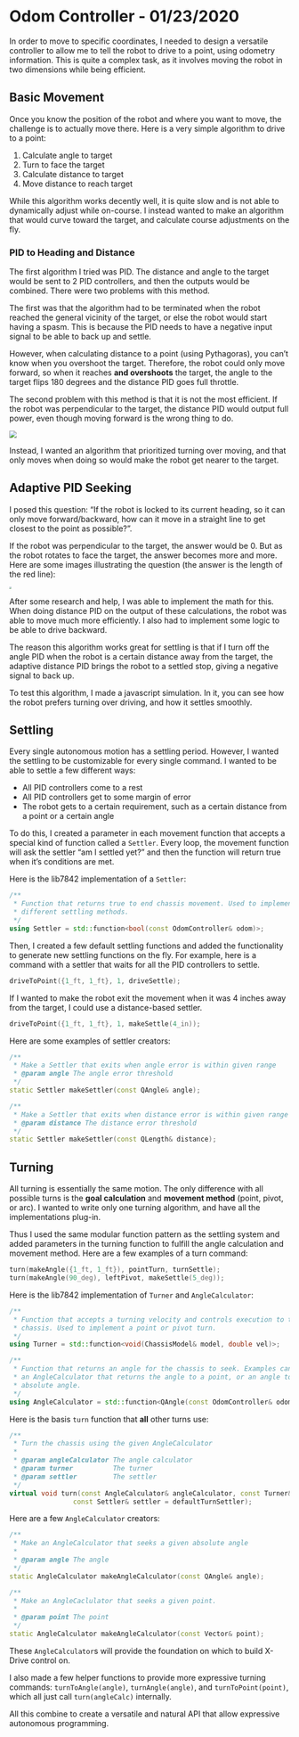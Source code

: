 # Odom Controller - 01/23/2020

In order to move to specific coordinates, I needed to design a versatile controller to allow me to tell the robot to drive to a point, using odometry information. This is quite a complex task, as it involves moving the robot in two dimensions while being efficient.

## Basic Movement

Once you know the position of the robot and where you want to move, the challenge is to actually move there. Here is a very simple algorithm to drive to a point:

1. Calculate angle to target
2. Turn to face the target
3. Calculate distance to target
4. Move distance to reach target

While this algorithm works decently well, it is quite slow and is not able to dynamically adjust while on-course. I instead wanted to make an algorithm that would curve toward the target, and calculate course adjustments on the fly.

### PID to Heading and Distance

The first algorithm I tried was PID. The distance and angle to the target would be sent to 2 PID controllers, and then the outputs would be combined. There were two problems with this method.

The first was that the algorithm had to be terminated when the robot reached the general vicinity of the target, or else the robot would start having a spasm. This is because the PID needs to have a negative input signal to be able to back up and settle. 

However, when calculating distance to a point (using Pythagoras), you can’t know when you overshoot the target. Therefore, the robot could only move forward, so when it reaches **and overshoots** the target, the angle to the target flips 180 degrees and the distance PID goes full throttle.

The second problem with this method is that it is not the most efficient. If the robot was perpendicular to the target, the distance PID would output full power, even though moving forward is the wrong thing to do.

<img src="/home/theol/Documents/github/7842F-Programming-Journal//assets/images/4c657dbc37e8ba9aa90ca55b61b76f05335459d1.png" style="zoom: 80%;" />

Instead, I wanted an algorithm that prioritized turning over moving, and that only moves when doing so would make the robot get nearer to the target.

## Adaptive PID Seeking
I posed this question: “If the robot is locked to its current heading, so it can only move forward/backward, how can it move in a straight line to get closest to the point as possible?”.

If the robot was perpendicular to the target, the answer would be 0. But as the robot rotates to face the target, the answer becomes more and more. Here are some images illustrating the question (the answer is the length of the red line):

<img src="/home/theol/Documents/github/7842F-Programming-Journal//assets/images/d540e20cfe7ba1395aed7a1ecdab796141a108c0.png" style="zoom: 25%;" />

After some research and help, I was able to implement the math for this. When doing distance PID on the output of these calculations, the robot was able to move much more efficiently. I also had to implement some logic to be able to drive backward. 

The reason this algorithm works great for settling is that if I turn off the angle PID when the robot is a certain distance away from the target, the adaptive distance PID brings the robot to a settled stop, giving a negative signal to back up.

To test this algorithm, I made a javascript simulation. In it, you can see how the robot prefers turning over driving, and how it settles smoothly.

## Settling

Every single autonomous motion has a settling period. However, I wanted the settling to be customizable for every single command. I wanted to be able to settle a few different ways:

* All PID controllers come to a rest
* All PID controllers get to some margin of error
* The robot gets to a certain requirement, such as a certain distance from a point or a certain angle

To do this, I created a parameter in each movement function that accepts a special kind of function called a `Settler`. Every loop, the movement function will ask the settler “am I settled yet?” and then the function will return true when it’s conditions are met.

Here is the lib7842 implementation of a `Settler`:
```cpp
/**
 * Function that returns true to end chassis movement. Used to implement
 * different settling methods.
 */
using Settler = std::function<bool(const OdomController& odom)>;
```

Then, I created a few default settling functions and added the functionality to generate new settling functions on the fly. For example, here is a command with a settler that waits for all the PID controllers to settle.
```cpp
driveToPoint({1_ft, 1_ft}, 1, driveSettle);
```
If I wanted to make the robot exit the movement when it was 4 inches away from the target, I could use a distance-based settler. 

```cpp
driveToPoint({1_ft, 1_ft}, 1, makeSettle(4_in));
```

Here are some examples of settler creators:
```cpp
/**
 * Make a Settler that exits when angle error is within given range
 * @param angle The angle error threshold
 */
static Settler makeSettler(const QAngle& angle);

/**
 * Make a Settler that exits when distance error is within given range
 * @param distance The distance error threshold
 */
static Settler makeSettler(const QLength& distance);
```

## Turning
All turning is essentially the same motion. The only difference with all possible turns is the **goal calculation** and **movement method** (point, pivot, or arc). I wanted to write only one turning algorithm, and have all the implementations plug-in. 

Thus I used the same modular function pattern as the settling system and added parameters in the turning function to fulfill the angle calculation and movement method. Here are a few examples of a turn command:

```cpp
turn(makeAngle({1_ft, 1_ft}), pointTurn, turnSettle);
turn(makeAngle(90_deg), leftPivot, makeSettle(5_deg));
```

Here is the lib7842 implementation of `Turner` and `AngleCalculator`:

```cpp
/**
 * Function that accepts a turning velocity and controls execution to the
 * chassis. Used to implement a point or pivot turn.
 */
using Turner = std::function<void(ChassisModel& model, double vel)>;

/**
 * Function that returns an angle for the chassis to seek. Examples can be
 * an AngleCalculator that returns the angle to a point, or an angle to an
 * absolute angle.
 */
using AngleCalculator = std::function<QAngle(const OdomController& odom)>;
```

Here is the basis `turn` function that **all** other turns use:

```cpp
/**
 * Turn the chassis using the given AngleCalculator
 *
 * @param angleCalculator The angle calculator
 * @param turner          The turner
 * @param settler         The settler
 */
virtual void turn(const AngleCalculator& angleCalculator, const Turner& turner = pointTurn,
                const Settler& settler = defaultTurnSettler);
```

Here are a few `AngleCalculator` creators:

```cpp
/**
 * Make an AngleCalculator that seeks a given absolute angle
 *
 * @param angle The angle
 */
static AngleCalculator makeAngleCalculator(const QAngle& angle);

/**
 * Make an AngleCaclulator that seeks a given point.
 *
 * @param point The point
 */
static AngleCalculator makeAngleCalculator(const Vector& point);
```

These `AngleCalculator`s will provide the foundation on which to build X-Drive control on.

I also made a few helper functions to provide more expressive turning commands: `turnToAngle(angle)`, `turnAngle(angle)`, and `turnToPoint(point)`, which all just call `turn(angleCalc)` internally.

All this combine to create a versatile and natural API that allow expressive autonomous programming.